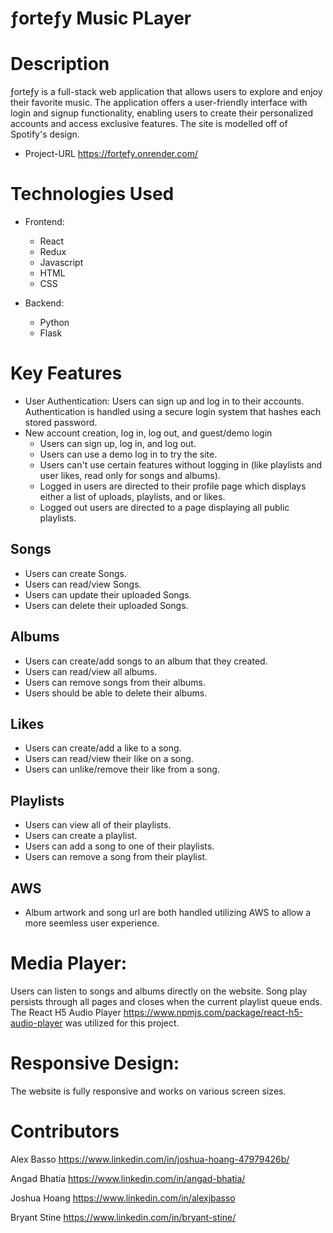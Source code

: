 # ƒorteƒy Music PLayer

# Description
ƒorteƒy is a full-stack web application that allows users to explore and enjoy their favorite music. The application offers a user-friendly interface with login and signup functionality, enabling users to create their personalized accounts and access exclusive features. The site is modelled off of Spotify's design.
- Project-URL https://fortefy.onrender.com/
# Technologies Used
- Frontend:
    - React
    - Redux
    - Javascript
    - HTML
    - CSS

- Backend:
    - Python
    - Flask
# Key Features
- User Authentication:
Users can sign up and log in to their accounts.
Authentication is handled using a secure login system that hashes each stored password.
- New account creation, log in, log out, and guest/demo login
  - Users can sign up, log in, and log out.
  - Users can use a demo log in to try the site.
  - Users can't use certain features without logging in (like playlists and user likes, read only for songs and albums).
  - Logged in users are directed to their profile page which displays either a list of uploads, playlists, and or likes.
  - Logged out users are directed to a page displaying all public playlists.
    
## Songs
  - Users can create Songs.
  - Users can read/view Songs.
  - Users can update their uploaded Songs.
  - Users can delete their uploaded Songs.
    
## Albums
  - Users can create/add songs to an album that they created.
  - Users can read/view all albums.
  - Users can remove songs from their albums.
  - Users should be able to delete their albums.
    
## Likes
  - Users can create/add a like to a song.
  - Users can read/view their like on a song.
  - Users can unlike/remove their like from a song.
    
## Playlists
  - Users can view all of their playlists.
  - Users can create a playlist.
  - Users can add a song to one of their playlists.
  - Users can remove a song from their playlist.

## AWS
  - Album artwork and song url are both handled utilizing AWS to allow a more seemless user experience. 

# Media Player:

Users can listen to songs and albums directly on the website. Song play persists through all pages and closes when the current playlist queue ends.
The React H5 Audio Player https://www.npmjs.com/package/react-h5-audio-player was utilized for this project.

# Responsive Design:

The website is fully responsive and works on various screen sizes.


# Contributors
Alex Basso
https://www.linkedin.com/in/joshua-hoang-47979426b/

Angad Bhatia
https://www.linkedin.com/in/angad-bhatia/

Joshua Hoang
https://www.linkedin.com/in/alexjbasso

Bryant Stine
https://www.linkedin.com/in/bryant-stine/
